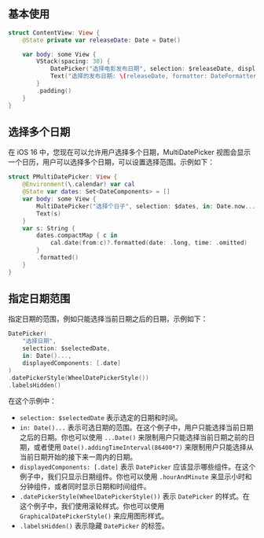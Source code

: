 

## 基本使用

```swift
struct ContentView: View {
    @State private var releaseDate: Date = Date()

    var body: some View {
        VStack(spacing: 30) {
            DatePicker("选择电影发布日期", selection: $releaseDate, displayedComponents: .date)
            Text("选择的发布日期: \(releaseDate, formatter: DateFormatter.dateMedium)")
        }
        .padding()
    }
}
```


## 选择多个日期

在 iOS 16 中，您现在可以允许用户选择多个日期，MultiDatePicker 视图会显示一个日历，用户可以选择多个日期，可以设置选择范围。示例如下：
```swift
struct PMultiDatePicker: View {
    @Environment(\.calendar) var cal
    @State var dates: Set<DateComponents> = []
    var body: some View {
        MultiDatePicker("选择个日子", selection: $dates, in: Date.now...)
        Text(s)
    }
    var s: String {
        dates.compactMap { c in
            cal.date(from:c)?.formatted(date: .long, time: .omitted)
        }
        .formatted()
    }
}
```

## 指定日期范围

指定日期的范围，例如只能选择当前日期之后的日期，示例如下：

```swift
DatePicker(
    "选择日期",
    selection: $selectedDate,
    in: Date()...,
    displayedComponents: [.date]
)
.datePickerStyle(WheelDatePickerStyle())
.labelsHidden()
```

在这个示例中：

- `selection: $selectedDate` 表示选定的日期和时间。
- `in: Date()...` 表示可选日期的范围。在这个例子中，用户只能选择当前日期之后的日期。你也可以使用 `...Date()` 来限制用户只能选择当前日期之前的日期，或者使用 `Date().addingTimeInterval(86400*7)` 来限制用户只能选择从当前日期开始的接下来一周内的日期。
- `displayedComponents: [.date]` 表示 `DatePicker` 应该显示哪些组件。在这个例子中，我们只显示日期组件。你也可以使用 `.hourAndMinute` 来显示小时和分钟组件，或者同时显示日期和时间组件。
- `.datePickerStyle(WheelDatePickerStyle())` 表示 `DatePicker` 的样式。在这个例子中，我们使用滚轮样式。你也可以使用 `GraphicalDatePickerStyle()` 来应用图形样式。
- `.labelsHidden()` 表示隐藏 `DatePicker` 的标签。

